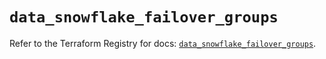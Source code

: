 # `data_snowflake_failover_groups`

Refer to the Terraform Registry for docs: [`data_snowflake_failover_groups`](https://registry.terraform.io/providers/snowflake-labs/snowflake/0.93.0/docs/data-sources/failover_groups).
